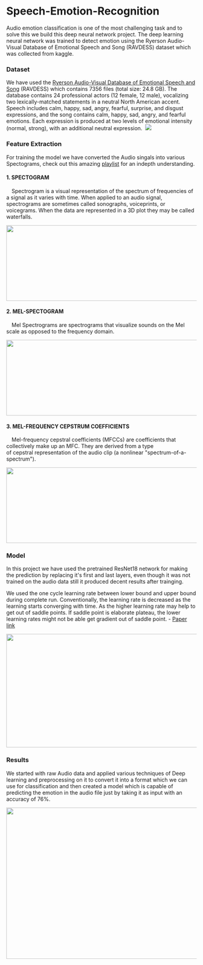 # Speech-Emotion-Recognition
Audio emotion classification is one of the most challenging task and to solve this we build this deep neural network project.
The deep learning neural network was trained to detect emotion using the Ryerson Audio-Visual Database of Emotional Speech and Song (RAVDESS) dataset which was collected from kaggle.

### Dataset
We have used the [Ryerson Audio-Visual Database of Emotional Speech and Song](https://www.kaggle.com/uwrfkaggler/ravdess-emotional-speech-audio) (RAVDESS) which contains 7356 files (total size: 24.8 GB). The database contains 24 professional actors (12 female, 12 male), vocalizing two lexically-matched statements in a neutral North American accent. Speech includes calm, happy, sad, angry, fearful, surprise, and disgust expressions, and the song contains calm, happy, sad, angry, and fearful emotions. Each expression is produced at two levels of emotional intensity (normal, strong), with an additional neutral expression. 
<img src="https://user-images.githubusercontent.com/53137708/129469464-03943c07-47e7-4989-8465-84979f8c4d46.png"/>

### Feature Extraction

For training the model we have converted the Audio singals into various Spectograms, check out this amazing [playlist](https://www.youtube.com/watch?v=iCwMQJnKk2c&list=PL-wATfeyAMNqIee7cH3q1bh4QJFAaeNv0) for an indepth understanding.
#### 1. SPECTOGRAM 

&emsp;Spectrogram is a visual representation of the spectrum of frequencies of a signal as it varies with time. When applied to an audio signal, spectrograms are sometimes called sonographs, voiceprints, or voicegrams. When the data are represented in a 3D plot they may be called waterfalls.

<p align="center">
  <img src="https://user-images.githubusercontent.com/53137708/129469778-edcad6ba-a938-4b1f-894f-9f9c0cfe4c59.png" width="550" height="200"/>
</p>

#### 2. MEL-SPECTOGRAM

&emsp;Mel Spectrograms are spectrograms that visualize sounds on the Mel scale as opposed to the frequency domain.

<p align="center">
  <img src="https://user-images.githubusercontent.com/53137708/129469803-d24cd261-4493-4729-9696-110ce6b7e7b7.png" width="550" height="200"/>
</p>

#### 3. MEL-FREQUENCY CEPSTRUM COEFFICIENTS

&emsp;Mel-frequency cepstral coefficients (MFCCs) are coefficients that collectively make up an MFC. They are derived from a type of cepstral representation of the audio clip (a nonlinear "spectrum-of-a-spectrum").

<p align="center">
  <img src="https://user-images.githubusercontent.com/53137708/129469822-ae052d66-6a72-4d66-8ead-45a6f820bc00.png" width="550" height="200"/>
</p>

### Model
In this project we have used the pretrained ResNet18 network for making the prediction by replacing it's first and last layers, even though it was not trained on the audio data still it produced decent results after trainging. 

 We used the one cycle learning rate between lower bound and upper bound during complete run. Conventionally, the learning rate is decreased as the learning starts converging with time. As the higher learning rate may help to get out of saddle points. If saddle point is elaborate plateau, the lower learning rates might not be able get gradient out of saddle point. - [Paper link](https://arxiv.org/pdf/1506.01186.pdf)
 
<p align="center">
  <img src="https://user-images.githubusercontent.com/53137708/129469499-347a5fde-b686-4d90-8a20-a50abab15aef.png" width="1200" height="300"/>
</p>

### Results
We started with raw Audio data and applied various techniques of Deep learning and preprocessing on it to convert it into a format which we can use for classification and then created a model which is capable of predicting the emotion in the audio file just by taking it as input with an accuracy of 76%.
<p align="center">
  <img src="https://user-images.githubusercontent.com/53137708/129469532-8f79b187-ad4a-4701-96ea-301c561b5b12.png" width="1200" height="400"/>
</p>
